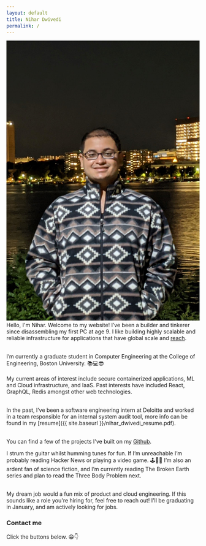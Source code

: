 ```yaml
---
layout: default
title: Nihar Dwivedi
permalink: /
---
```

![](nihar.jpg)
Hello, I'm Nihar. Welcome to my website! I’ve been a builder and tinkerer since disassembling my first PC at age 9. I like building highly scalable and reliable infrastructure for applications that have global scale and [reach](https://xkcd.com/974/).<br/><br/>

I’m currently a graduate student in Computer Engineering at the College of Engineering, Boston University. 📚💻😎 <br/>  
My current areas of interest include secure containerized applications, ML and Cloud infrastructure, and IaaS. Past interests have included React, GraphQL, Redis amongst other web technologies.<br/><br/>

In the past, I’ve been a software engineering intern at Deloitte and worked in a team responsible for an internal system audit tool,  more info can be found in my [resume]({{ site.baseurl }}/nihar_dwivedi_resume.pdf).<br/><br/>

You can find a few of the projects I've built on my [Github](https://github.com/nihardwivedi).  <br/>

I strum the guitar whilst humming tunes for fun. If I’m unreachable I’m probably reading Hacker News or playing a video game. 🕹🎸🎶  I’m also an ardent fan of science fiction, and I’m currently reading The Broken Earth series and plan to read the Three Body Problem next.<br/><br/>

My dream job would a fun mix of product and cloud engineering. If this sounds like a role you're hiring for, feel free to reach out! I'll be graduating in January, and am actively looking for jobs.<br/>

### Contact me
Click the buttons below. 😁👇 <br/>

